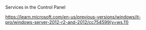 Services in the Control Panel
 
https://learn.microsoft.com/en-us/previous-versions/windows/it-pro/windows-server-2012-r2-and-2012/cc754599(v=ws.11)